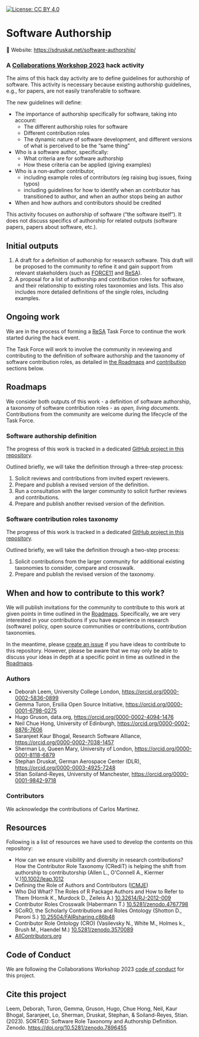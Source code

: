 [![License: CC BY 4.0](https://img.shields.io/badge/License-CC%20BY%204.0-lightgrey.svg)](https://creativecommons.org/licenses/by/4.0/)

# Software Authorship

:link: Website: https://sdruskat.net/software-authorship/

### A [Collaborations Workshop 2023](https://software.ac.uk/cw23) hack activity

The aims of this hack day activity are to define guidelines for authorship of software.
This activity is necessary because existing authorship guidelines, e.g., for papers, are not easily transferable to software.

The new guidelines will define:

- The importance of authorship specifically for software, taking into account:
    - The different authorship roles for software
    - Different contribution roles
    - The dynamic nature of software development, and different versions of what is perceived to be the “same thing”
- Who is a software author, specifically:
    - What criteria are for software authorship
    - How these criteria can be applied (giving examples)
- Who is a non-author contributor,
    - including example roles of contributors (eg raising bug issues, fixing typos)
    - including guidelines for how to identify when an contributor has transitioned to author, and when an author stops being an author
- When and how authors and contributors should be credited

This activity focuses on authorship of software (“the software itself”). It does not discuss specifics of authorship for related outputs (software papers, papers about software, etc.).

## Initial outputs

1. A draft for a definition of authorship for research software. This draft will be proposed to the community to refine it and gain support from relevant stakeholders (such as [FORCE11](https://force11.org/) and [ReSA](https://www.researchsoft.org/)).
2. A proposal for a list of authorship and contribution roles for software, and their relationship to existing roles taxonomies and lists. This also includes more detailed definitions of the single roles, including examples.

## Ongoing work

We are in the process of forming a [ReSA](https://www.researchsoft.org/) Task Force to continue the work started during the hack event.

The Task Force will work to involve the community in reviewing and contributing to the definition of software authorship and the taxonomy of software contribution roles,
as detailed in [the Roadmaps](#roadmaps) and [contribution](#when-and-how-to-contribute-to-this-work) sections below.

## Roadmaps

We consider both outputs of this work - a definition of software authorship, a taxonomy of software contribution roles - as *open, living documents*.
Contributions from the community are welcome during the lifecycle of the Task Force.

### Software authorship definition

The progress of this work is tracked in a dedicated [GitHub project in this repository](https://github.com/users/sdruskat/projects/7/views/1).

Outlined briefly, we will take the definition through a three-step process:

1. Solicit reviews and contributions from invited expert reviewers.
2. Prepare and publish a revised version of the definition.
3. Run a consultation with the larger community to solicit further reviews and contributions.
4. Prepare and publish another revised version of the definition.

### Software contribution roles taxonomy

The progress of this work is tracked in a dedicated [GitHub project in this repository](https://github.com/users/sdruskat/projects/8/views/1).

Outlined briefly, we will take the definition through a two-step process:

1. Solicit contributions from the larger community for additional existing taxonomies to consider, compare and crosswalk.
2. Prepare and publish the revised version of the taxonomy.

## When and how to contribute to this work?

We will publish invitations for the community to contribute to this work at given points in time outlined in the [Roadmaps](#roadmaps).
Specifically, we are very interested in your contributions if you have experience in 
research (software) policy, 
open source communities or contributions,
contribution taxonomies.

In the meantime, please [create an issue](https://github.com/sdruskat/software-authorship/issues) if you have ideas to contribute to this repository.
However, please be aware that we may only be able to discuss your ideas in depth at a specific point in time as outlined in the [Roadmaps](#roadmaps).

### Authors

- Deborah Leem, University College London, https://orcid.org/0000-0002-5836-0899
- Gemma Turon, Ersilia Open Source Initiative, https://orcid.org/0000-0001-6798-0275
- Hugo Gruson, data.org,  https://orcid.org/0000-0002-4094-1476
- Neil Chue Hong, University of Edinburgh, https://orcid.org/0000-0002-8876-7606
- Saranjeet Kaur Bhogal, Research Software Alliance, https://orcid.org/0000-0002-7038-1457
- Sherman Lo, Queen Mary, University of London, https://orcid.org/0000-0001-8118-6879
- Stephan Druskat, German Aerospace Center (DLR), https://orcid.org/0000-0003-4925-7248
- Stian Soiland-Reyes, University of Manchester, https://orcid.org/0000-0001-9842-9718

### Contributors

We acknowledge the contributions of Carlos Martinez.

## Resources

Following is a list of resources we have used to develop the contents on this repository:
- How can we ensure visibility and diversity in research contributions? How the Contributor Role Taxonomy (CRediT) is helping the shift from authorship to contributorship (Allen L., O'Connell A., Kiermer V.)[10.1002/leap.1012](https://onlinelibrary.wiley.com/doi/epdf/10.1002/leap.1210)
- Defining the Role of Authors and Contributors ([ICMJE](https://www.icmje.org/recommendations/browse/roles-and-responsibilities/defining-the-role-of-authors-and-contributors.html))
- Who Did What? The Roles of R Package Authors and How to Refer to Them (Hornik K., Murdock D., Zeileis A.) [10.32614/RJ-2012-009](https://journal.r-project.org/articles/RJ-2012-009/)
- Contributor Roles Crosswalk (Habermann T.) [10.5281/zenodo.4767798](https://zenodo.org/record/4767798)
- SCoRO, the Scholarly Contributions and Roles Ontology (Shotton D., Peroni S.) [10.25504/FAIRsharing.c86b48](https://fairsharing.org/10.25504/FAIRsharing.c86b48)
- Contributor Role Ontology (CRO) (Vasilevsky N., White M., Holmes k., Brush M., Haendel M.) [10.5281/zenodo.3570089](https://zenodo.org/record/3570089)
- [AllContributors.org](https://allcontributors.org/)

## Code of Conduct

We are following the Collaborations Workshop 2023 [code of conduct](https://software.ac.uk/cw23/participation-guidelines#code-of-conduct) for this project.

## Cite this project

Leem, Deborah, Turon, Gemma, Gruson, Hugo, Chue Hong, Neil, Kaur Bhogal, Saranjeet, Lo, Sherman, Druskat, Stephan, & Soiland-Reyes, Stian. (2023). SORTÆD: Software Role Taxonomy and Authorship Definition. Zenodo. https://doi.org/10.5281/zenodo.7896455
